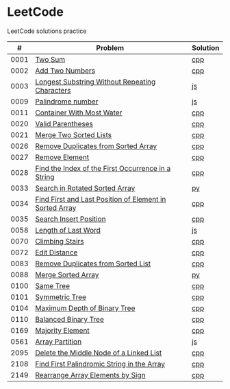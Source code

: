 # LeetCode
LeetCode solutions practice

| # | Problem | Solution |
| - | ------- | -------- |
| 0001 | [Two Sum](https://leetcode.com/problems/two-sum/) | [cpp](https://github.com/Derrick-Mao/LeetCode/blob/main/Solutions/0001_Two_Sum.cpp) |
| 0002 | [Add Two Numbers](https://leetcode.com/problems/add-two-numbers/) | [cpp](https://github.com/Derrick-Mao/LeetCode/blob/main/Solutions/0002_Add_Two_Nums.cpp) |
| 0003 | [Longest Substring Without Repeating Characters](https://leetcode.com/problems/longest-substring-without-repeating-characters/) | [js](https://github.com/Derrick-Mao/LeetCode/blob/main/Solutions/0003_Longest_SubS_WOut_Repeating_Ch.js) |
| 0009 | [Palindrome number](https://leetcode.com/problems/palindrome-number/) | [js](https://github.com/Derrick-Mao/LeetCode/blob/main/Solutions/0009_Palindrome_Num.js) |
| 0011 | [Container With Most Water](https://leetcode.com/problems/container-with-most-water/) | [cpp](https://github.com/Derrick-Mao/LeetCode/blob/main/Solutions/0011_Container_With_Most_Water.cpp) |
| 0020 | [Valid Parentheses](https://leetcode.com/problems/valid-parentheses/) | [cpp](https://github.com/Derrick-Mao/LeetCode/blob/main/Solutions/0020_Valid_Parentheses.cpp) |
| 0021 | [Merge Two Sorted Lists](https://leetcode.com/problems/merge-two-sorted-lists/) | [cpp](https://github.com/Derrick-Mao/LeetCode/blob/main/Solutions/0021_Merge_Two_Sorted_lists.cpp) |
| 0026 | [Remove Duplicates from Sorted Array](https://leetcode.com/problems/remove-duplicates-from-sorted-array/) | [cpp](https://github.com/Derrick-Mao/LeetCode/blob/main/Solutions/0026_Remove_Duplicates_from_Sorted_Array.cpp) |
| 0027 | [Remove Element](https://leetcode.com/problems/remove-element/) | [cpp](https://github.com/Derrick-Mao/LeetCode/blob/main/Solutions/0027_Remove_Element.cpp) |
| 0028 | [Find the Index of the First Occurrence in a String](https://leetcode.com/problems/find-the-index-of-the-first-occurrence-in-a-string/) | [cpp](https://github.com/Derrick-Mao/LeetCode/blob/main/Solutions/0028_Find_the_i_of_the_1st_Occur_in_a_Str.cpp) |
| 0033 | [Search in Rotated Sorted Array](https://leetcode.com/problems/search-in-rotated-sorted-array/) | [py](https://github.com/Derrick-Mao/LeetCode/blob/main/Solutions/0033_Srch_in_Rotated_Sorted_Arr.py) |
| 0034 | [Find First and Last Position of Element in Sorted Array](https://leetcode.com/problems/find-first-and-last-position-of-element-in-sorted-array/) | [cpp](https://github.com/Derrick-Mao/LeetCode/blob/main/Solutions/0034_Find_1st_and_Last_Pos_of_Ele_in_Sorted_Ar.cpp) |
| 0035 | [Search Insert Position](https://leetcode.com/problems/search-insert-position/) | [cpp](https://github.com/Derrick-Mao/LeetCode/blob/main/Solutions/0035_Search_Insert_Pos.cpp) |
| 0058 | [Length of Last Word](https://leetcode.com/problems/length-of-last-word/) | [js](https://github.com/Derrick-Mao/LeetCode/blob/main/Solutions/0058_Length_of_Last_Word.js) |
| 0070 | [Climbing Stairs](https://leetcode.com/problems/climbing-stairs/) | [cpp](https://github.com/Derrick-Mao/LeetCode/blob/main/Solutions/0070_Climbing_Stairs.cpp) |
| 0072 | [Edit Distance](https://leetcode.com/problems/edit-distance/) | [cpp](https://github.com/Derrick-Mao/LeetCode/blob/main/Solutions/0072_Edit_Distance.cpp) |
| 0083 | [Remove Duplicates from Sorted List](https://leetcode.com/problems/remove-duplicates-from-sorted-list/) | [cpp](https://github.com/Derrick-Mao/LeetCode/blob/main/Solutions/0083_Rmv_Dupes_from_Sorted_List.cpp) |
| 0088 | [Merge Sorted Array](https://leetcode.com/problems/merge-sorted-array/) | [py](https://github.com/Derrick-Mao/LeetCode/blob/main/Solutions/0088_Merge_Sorted_Array.py) |
| 0100 | [Same Tree](https://leetcode.com/problems/same-tree/) | [cpp](https://github.com/Derrick-Mao/LeetCode/blob/main/Solutions/0100_Same_Tree.cpp) |
| 0101 | [Symmetric Tree](https://leetcode.com/problems/symmetric-tree/) | [cpp](https://github.com/Derrick-Mao/LeetCode/blob/main/Solutions/0101_Symmetric_Tree.cpp) |
| 0104 | [Maximum Depth of Binary Tree](https://leetcode.com/problems/maximum-depth-of-binary-tree/) | [cpp](https://github.com/Derrick-Mao/LeetCode/blob/main/Solutions/0104_Max_Depth_of_BTree.cpp) |
| 0110 | [Balanced Binary Tree](https://leetcode.com/problems/balanced-binary-tree/) | [cpp](https://github.com/Derrick-Mao/LeetCode/blob/main/Solutions/0110_Balanced_BTree.cpp) |
| 0169 | [Majority Element](https://leetcode.com/problems/majority-element/) | [cpp](https://github.com/Derrick-Mao/LeetCode/blob/main/Solutions/0169_Majority_Element.cpp) |
| 0561 | [Array Partition](https://leetcode.com/problems/array-partition/) | [js](https://github.com/Derrick-Mao/LeetCode/blob/main/Solutions/0561_Array_Partition.js) |
| 2095 | [Delete the Middle Node of a Linked List](https://leetcode.com/problems/delete-the-middle-node-of-a-linked-list/) | [cpp](https://github.com/Derrick-Mao/LeetCode/blob/main/Solutions/2095_Del_Mid_Node_of_Linked_List.cpp) |
| 2108 | [Find First Palindromic String in the Array](https://leetcode.com/problems/find-first-palindromic-string-in-the-array/) | [cpp](https://github.com/Derrick-Mao/LeetCode/blob/main/Solutions/2108_1st_Palin_in_Array.cpp) |
| 2149 | [Rearrange Array Elements by Sign](https://leetcode.com/problems/rearrange-array-elements-by-sign/) | [cpp](https://github.com/Derrick-Mao/LeetCode/blob/main/Solutions/2149_Rearrage_Arr_El_by_Sign.cpp) |
